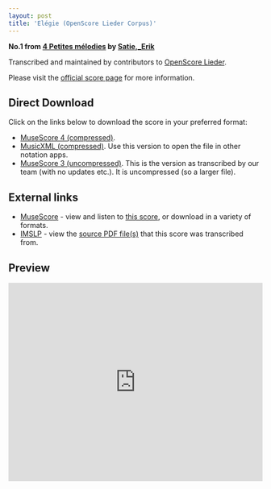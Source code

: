 ```yaml
---
layout: post
title: 'Elégie (OpenScore Lieder Corpus)'
---
```


__No.1 from [4 Petites mélodies](https://fourscoreandmore.org/OpenScore/Satie%2C_Erik/4_Petites_m%C3%A9lodies/) by [Satie,_Erik](https://fourscoreandmore.org/OpenScore/Satie%2C_Erik)__

Transcribed and maintained by contributors to [OpenScore Lieder].

Please visit the [official score page] for more information.

[official score page]: https://musescore.com/openscore-lieder-corpus/scores/6988229
[OpenScore Lieder]: https://musescore.com/openscore-lieder-corpus

## Direct Download

Click on the links below to download the score in your preferred format:
- [MuseScore 4 (compressed)](https://fourscoreandmore.org/OpenScore/Satie%2C_Erik/4_Petites_m%C3%A9lodies/1_El%C3%A9gie.mscz).
- [MusicXML (compressed)](https://fourscoreandmore.org/OpenScore/Satie%2C_Erik/4_Petites_m%C3%A9lodies/1_El%C3%A9gie.mxl). Use this version to open the file in other notation apps.
- [MuseScore 3 (uncompressed)](https://raw.githubusercontent.com/OpenScore/Lieder/refs/heads/main/scores/Satie%2C_Erik/4_Petites_m%C3%A9lodies/1_El%C3%A9gie/lc6988229.mscx). This is the version as transcribed by our team (with no updates etc.). It is uncompressed (so a larger file).

## External links

- [MuseScore] - view and listen to [this score][MuseScore], or download in a variety of formats.
- [IMSLP] - view the [source PDF file(s)][IMSLP] that this score was transcribed from.

[MuseScore]: https://musescore.com/score/6988229
[IMSLP]: https://imslp.org/wiki/Special:ReverseLookup/16886

## Preview

<iframe width="100%" height="394" src="https://musescore.com/openscore-lieder-corpus/scores/6988229/embed" frameborder="0" allowfullscreen allow="autoplay; fullscreen"></iframe>
